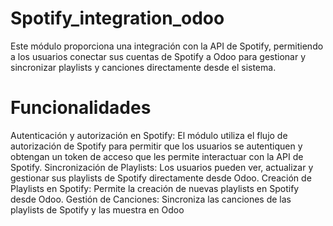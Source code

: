 # Spotify_integration_odoo
Este módulo proporciona una integración con la API de Spotify, permitiendo a los usuarios conectar sus cuentas de Spotify a Odoo para gestionar y sincronizar playlists y canciones directamente desde el sistema.


# Funcionalidades
Autenticación y autorización en Spotify: El módulo utiliza el flujo de autorización de Spotify para permitir que los usuarios se autentiquen y obtengan un token de acceso que les permite interactuar con la API de Spotify.
Sincronización de Playlists: Los usuarios pueden ver, actualizar y gestionar sus playlists de Spotify directamente desde Odoo.
Creación de Playlists en Spotify: Permite la creación de nuevas playlists en Spotify desde Odoo.
Gestión de Canciones: Sincroniza las canciones de las playlists de Spotify y las muestra en Odoo
